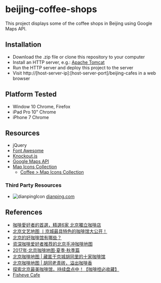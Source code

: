 beijing-coffee-shops
====================
This project displays some of the coffee shops in Beijing using Google Maps API.

## Installation
* Download the .zip file or clone this repository to your computer
* Install an HTTP server, e.g.: [Apache Tomcat](http://tomcat.apache.org/)
* Run the HTTP server and deploy this project to the server
* Visit http://[host-server-ip]:[host-server-port]/beijing-cafes in a web browser

## Platform Tested
* Window 10 Chrome, Firefox
* iPad Pro 10" Chrome
* iPhone 7 Chrome

## Resources
* jQuery
* [Font Awesome](https://fontawesome.com/)
* [Knockout.js](#)
* [Google Maps API](#)
* [Map Icons Collection](https://mapicons.mapsmarker.com/)
	* [Coffee > Map Icons Collection](https://mapicons.mapsmarker.com/markers/restaurants-bars/bars/coffee/?custom_color=5e3e18)

### Third Party Resources
* ![dianpingIcon](http://www.dpfile.com/s/i/app/api/images/accr-logo2.237abf5a477e500c02971f2343b844df.png) [dianping.com](http://www.dianping.com)

## References
* [咖啡愛好者的首選，精選6家 北京獨立咖啡店](https://www.klook.com/zh-TW/blog/%E5%8C%97%E4%BA%AC%E7%8D%A8%E7%AB%8B%E5%92%96%E5%95%A1%E5%BA%97/)
* [北京文艺地图 丨京城最具特色的咖啡馆大公开！](http://www.mafengwo.cn/gonglve/ziyouxing/32241.html)
* [北京的好咖啡馆有哪些？](https://www.zhihu.com/question/19550742)
* [资深咖啡爱好者推荐的北京手冲咖啡地图](http://travel.ifeng.com/a/20180127/44861937_0.shtml)
* [2017年·北京咖啡地图·夏季·秋季篇](https://weibo.com/1758716911/FtFJQnc2O?sudaref=www.google.com.hk&display=0&retcode=6102&type=comment#_rnd1517799931442)
* [北京咖啡地图 | 藏匿于京城胡同里的十家咖啡馆](http://www.mafengwo.cn/gonglve/ziyouxing/46844.html)
* [北京咖啡地图 | 胡同老青砖，溢出咖啡香](https://zhuanlan.zhihu.com/p/28658546)
* [探索北京最美咖啡馆，持续盘点中！【咖啡控必收藏】](http://www.mafengwo.cn/i/5402621.html)
* [Fisheye Cafe](https://www.douban.com/note/93159831/)